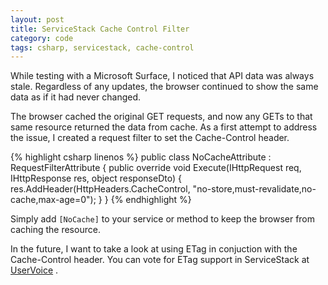 ```yaml
---
layout: post
title: ServiceStack Cache Control Filter
category: code
tags: csharp, servicestack, cache-control
---
```


While testing with a Microsoft Surface, I noticed that API data was always stale. Regardless of any updates, the browser continued to show the same data as if it had never changed. 

The browser cached the original GET requests, and now any GETs to that same resource returned the data from cache. As a first attempt to address the issue, I created a request filter to set the Cache-Control header. 

{% highlight csharp linenos %}
public class NoCacheAttribute : RequestFilterAttribute
{
    public override void Execute(IHttpRequest req, IHttpResponse res, object responseDto)
    {
        res.AddHeader(HttpHeaders.CacheControl, "no-store,must-revalidate,no-cache,max-age=0");
    }
}
{% endhighlight %}

Simply add `[NoCache]` to your service or method to keep the browser from caching the resource.

In the future, I want to take a look at using ETag in conjuction with the Cache-Control header. You can vote for ETag support in ServiceStack at [UserVoice][user-voice] .

  [user-voice]: https://servicestack.uservoice.com/forums/176786-feature-requests/suggestions/4470997-add-etag-if-none-match-support-to-enable-client 'ServiceStack Feature Request - ETag'
